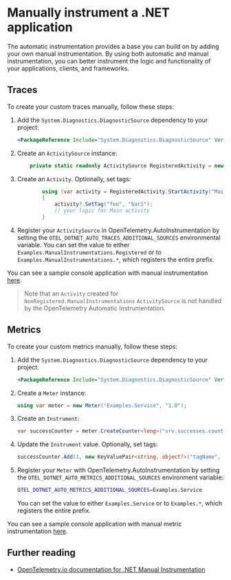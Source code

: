 # Manually instrument a .NET application

The automatic instrumentation provides a base you can build on by adding your own
manual instrumentation. By using both automatic and manual instrumentation, you can
better instrument the logic and functionality of your applications, clients,
and frameworks.

## Traces

To create your custom traces manually, follow these steps:

1. Add the `System.Diagnostics.DiagnosticSource` dependency to your project:

    ```xml
    <PackageReference Include="System.Diagnostics.DiagnosticSource" Version="7.0.0" />
    ```

2. Create an `ActivitySource` instance:

    ```csharp
        private static readonly ActivitySource RegisteredActivity = new ActivitySource("Examples.ManualInstrumentations.Registered");
    ```

3. Create an `Activity`. Optionally, set tags:

    ```csharp
            using (var activity = RegisteredActivity.StartActivity("Main"))
            {
                activity?.SetTag("foo", "bar1");
                // your logic for Main activity
            }
    ```

4. Register your `ActivitySource` in OpenTelemetry.AutoInstrumentation
by setting the `OTEL_DOTNET_AUTO_TRACES_ADDITIONAL_SOURCES` environmental variable.
You can set the value to either `Examples.ManualInstrumentations.Registered`
or to `Examples.ManualInstrumentations.*`, which registers the entire prefix.

You can see a sample console application with manual instrumentation [here](../examples/demo/Service/Program.cs).

> Note that an `Activity` created for `NonRegistered.ManualInstrumentations`
`ActivitySource` is not handled by the OpenTelemetry Automatic Instrumentation.

## Metrics

To create your custom metrics manually, follow these steps:

1. Add the `System.Diagnostics.DiagnosticSource` dependency to your project:

    ```xml
    <PackageReference Include="System.Diagnostics.DiagnosticSource" Version="7.0.0" />
    ```

2. Create a `Meter` instance:

    ```csharp
    using var meter = new Meter("Examples.Service", "1.0");
    ```

3. Create an `Instrument`:

    ```csharp
    var successCounter = meter.CreateCounter<long>("srv.successes.count", description: "Number of successful responses");
    ```

4. Update the `Instrument` value. Optionally, set tags:

    ```csharp
    successCounter.Add(1, new KeyValuePair<string, object?>("tagName", "tagValue"));
    ```

5. Register your `Meter` with OpenTelemetry.AutoInstrumentation by setting the
    `OTEL_DOTNET_AUTO_METRICS_ADDITIONAL_SOURCES` environment variable:

    ```bash
    OTEL_DOTNET_AUTO_METRICS_ADDITIONAL_SOURCES=Examples.Service
    ```

    You can set the value to either `Examples.Service`
    or to `Examples.*`, which registers the entire prefix.

You can see a sample console application with manual metric instrumentation [here](../examples/demo/Service/Program.cs).

## Further reading

- [OpenTelemetry.io documentation for .NET Manual Instrumentation](https://opentelemetry.io/docs/instrumentation/net/manual/#setting-up-an-activitysource)
